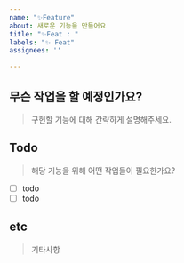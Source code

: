 ```yaml
---
name: "✨Feature"
about: 새로운 기능을 만들어요
title: "✨Feat : "
labels: "✨ Feat"
assignees: ''

---
```


## 무슨 작업을 할 예정인가요?
> 구현할 기능에 대해 간략하게 설명해주세요.

## Todo
> 해당 기능을 위해 어떤 작업들이 필요한가요?

- [ ] todo
- [ ] todo

## etc
> 기타사항
